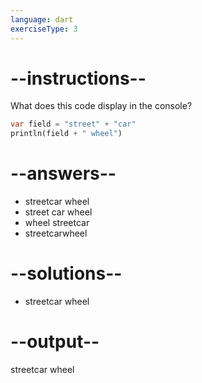 ```yaml
---
language: dart
exerciseType: 3
---
```


# --instructions--

What does this code display in the console?
```dart
var field = "street" + "car"
println(field + " wheel")
```

# --answers--

- streetcar wheel
- street car wheel
- wheel streetcar
- streetcarwheel

# --solutions--

- streetcar wheel
# --output--

streetcar wheel

